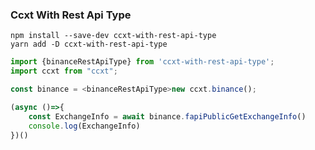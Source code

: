### Ccxt With Rest Api Type
````shell
npm install --save-dev ccxt-with-rest-api-type
yarn add -D ccxt-with-rest-api-type
````

```typescript
import {binanceRestApiType} from 'ccxt-with-rest-api-type';
import ccxt from "ccxt";

const binance = <binanceRestApiType>new ccxt.binance();

(async ()=>{
    const ExchangeInfo = await binance.fapiPublicGetExchangeInfo()
    console.log(ExchangeInfo)
})()
```